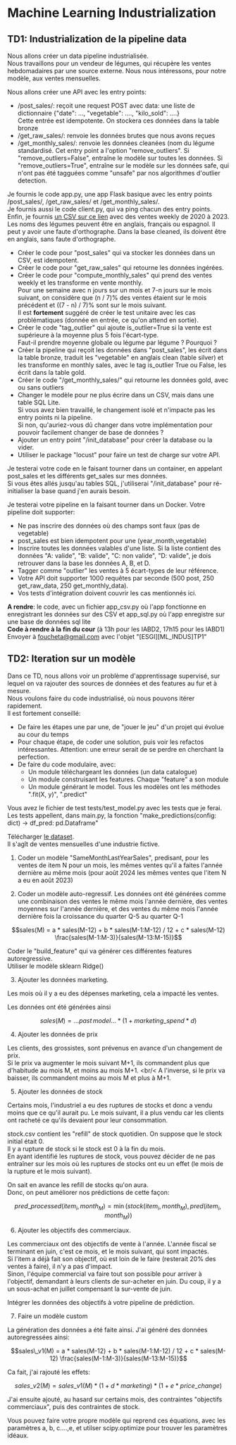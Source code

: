 # Machine Learning Industrialization

## TD1: Industrialization de la pipeline data

Nous allons créer un data pipeline industrialisée. <br/>
Nous travaillons pour un vendeur de légumes, qui récupère les ventes hebdomadaires par une source externe. Nous nous intéressons, pour notre modèle, aux ventes mensuelles.

Nous allons créer une API avec les entry points:
- /post_sales/: reçoit une request POST avec data: une liste de dictionnaire {"date": ..., "vegetable": ...., "kilo_sold": ....} <br/>
Cette entrée est idempotente. On stockera ces données dans la table bronze
- /get_raw_sales/: renvoie les données brutes que nous avons reçues
- /get_monthly_sales/: renvoie les données cleanées (nom du légume standardisé. Cet entry point a l'option "remove_outliers". Si "remove_outliers=False", entraîne le modèle sur toutes les données. Si "remove_outliers=True", entraîne sur le modèle sur les données safe, qui n'ont pas été tagguées comme "unsafe" par nos algorithmes d'outlier detection.

Je fournis le code app.py, une app Flask basique avec les entry points /post_sales/, /get_raw_sales/ et /get_monthly_sales/. <br/>
Je fournis aussi le code client.py, qui va ping chacun des entry points. <br/>
Enfin, je fournis [un CSV sur ce lien](https://drive.google.com/file/d/1WJPZQEijYsfTga6il8Ls3pgjdsGhCrq0/view?usp=sharing) avec des ventes weekly de 2020 à 2023. Les noms des légumes peuvent être en anglais, français ou espagnol. Il peut y avoir une faute d'orthographe. Dans la base cleaned, ils doivent être en anglais, sans faute d'orthographe.

- Créer le code pour "post_sales" qui va stocker les données dans un CSV, est idempotent.
- Créer le code pour "get_raw_sales" qui retourne les données ingérées.
- Créer le code pour "compute_monthly_sales" qui prend des ventes weekly et les transforme en vente monthly. <br/>
Pour une semaine avec n jours sur un mois et 7-n jours sur le mois suivant, on considère que (n / 7)% des ventes étaient sur le mois précédent et ((7 - n) / 7)% sont sur le mois suivant.<br/>
Il est **fortement** suggéré de créer le test unitaire avec les cas problématiques (donnée en entrée, ce qu'on attend en sortie).
- Créer le code "tag_outlier" qui ajoute is_outlier=True si la vente est supérieure à la moyenne plus 5 fois l'écart-type. <br/>
Faut-il prendre moyenne globale ou légume par légume ? Pourquoi ?
- Créer la pipeline qui reçoit les données dans "post_sales", les écrit dans la table bronze, traduit les "vegetable" en anglais clean (table silver) et les transforme en monthly sales, avec le tag is_outlier True ou False, les écrit dans la table gold.
- Créer le code "/get_monthly_sales/" qui retourne les données gold, avec ou sans outliers
- Changer le modèle pour ne plus écrire dans un CSV, mais dans une table SQL Lite.<br/>
Si vous avez bien travaillé, le changement isolé et n'impacte pas les entry points ni la pipeline.<br/>
Si non, qu'auriez-vous dû changer dans votre implémentation pour pouvoir facilement changer de base de données ?
- Ajouter un entry point "/init_database" pour créer la database ou la vider. <br/>
- Utiliser le package "locust" pour faire un test de charge sur votre API.

Je testerai votre code en le faisant tourner dans un container, en appelant post_sales et les différents get_sales sur mes données. <br/>
Si vous êtes allés jusqu'au tables SQL, j'utiliserai "/init_database" pour ré-initialiser la base quand j'en aurais besoin.

Je testerai votre pipeline en la faisant tourner dans un Docker. Votre pipeline doit supporter:
- Ne pas inscrire des données où des champs sont faux (pas de vegetable)
- post_sales est bien idempotent pour une (year_month,vegetable)
- Inscrire toutes les données valables d'une liste. Si la liste contient des données "A: valide", "B: valide", "C: non valide", "D: valide", je dois retrouver dans la base les données A, B, et D.
- Tagger comme "outlier" les ventes à 5 écart-types de leur référence.
- Votre API doit supporter 1000 requêtes par seconde (500 post, 250 get_raw_data, 250 get_monthly_data).
- Vos tests d'intégration doivent couvrir les cas mentionnés ici.

**A rendre**: le code, avec un fichier app_csv.py où l'app fonctionne en enregistrant les données sur des CSV et app_sql.py où l'app enregistre sur une base de données sql lite<br/>
**Code à rendre à la fin du cour** (à 13h pour les IABD2, 17h15 pour les IABD1)
Envoyer à foucheta@gmail.com avec l'objet "[ESGI][ML_INDUS]TP1"

## TD2: Iteration sur un modèle

Dans ce TD, nous allons voir un problème d'apprentissage supervisé, sur lequel on va rajouter des sources de données et des features au fur et à mesure. <br/>
Nous voulons faire du code industrialisé, où nous pouvons itérer rapidement. <br/>
Il est fortement conseillé:
- De faire les étapes une par une, de "jouer le jeu" d'un projet qui évolue au cour du temps
- Pour chaque étape, de coder une solution, puis voir les refactos intéressantes. Attention: une erreur serait de se perdre en cherchant la perfection. 
- De faire du code modulaire, avec:
  - Un module téléchargeant les données (un data catalogue)
  - Un module construisant les features. Chaque "feature" a son module
  - Un module générant le model. Tous les modèles ont les méthodes ".fit(X, y)", ".predict"

Vous avez le fichier de test tests/test_model.py avec les tests que je ferai. <br/>
Les tests appellent, dans main.py, la fonction "make_predictions(config: dict) -> df_pred: pd.Dataframe"


Télécharger [le dataset](https://drive.google.com/file/d/1OFDGVqlmx-5-hE3Bnn-996LGpumScwOV/view?usp=sharing). <br/>
Il s'agît de ventes mensuelles d'une industrie fictive.

1) Coder un modèle "SameMonthLastYearSales", predisant, pour les ventes de item N pour un mois, les mêmes ventes qu'il a faites l'année dernière au même mois (pour août 2024 les mêmes ventes que l'item N a eu en août 2023)

2) Coder un modèle auto-regressif.
Les données ont été générées comme une combinaison des ventes le même mois l'année dernière, des ventes moyennes sur l'année dernière, et des ventes du même mois l'année dernière fois la croissance du quarter Q-5 au quarter Q-1

$$sales(M) = a * sales(M-12) + b * sales(M-1:M-12) / 12 + c * sales(M-12) \frac{sales(M-1:M-3)}{sales(M-13:M-15)}$$

Coder le "build_feature" qui va générer ces différentes features autoregressive. <br/>
Utiliser le modèle sklearn Ridge()

3) Ajouter les données marketing.

Les mois où il y a eu des dépenses marketing, cela a impacté les ventes.

Les données ont été générées ainsi

$$ sales(M) = ...past\, model... * (1 + marketing\_spend * d) $$

4) Ajouter les données de prix

Les clients, des grossistes, sont prévenus en avance d'un changement de prix. <br/>
Si le prix va augmenter le mois suivant M+1, ils commandent plus que d'habitude au mois M, et moins au mois M+1. <br/<
A l'inverse, si le prix va baisser, ils commandent moins au mois M et plus à M+1.

5) Ajouter les données de stock

Certains mois, l'industriel a eu des ruptures de stocks et donc a vendu moins que ce qu'il aurait pu. Le mois suivant, il a plus vendu car les clients ont racheté ce qu'ils devaient pour leur consommation. <br/>

stock.csv contient les "refill" de stock quotidien. On suppose que le stock initial était 0. <br/>
Il y a rupture de stock si le stock est 0 à la fin du mois. <br/>
En ayant identifié les ruptures de stock, vous pouvez décider de ne pas entraîner sur les mois où les ruptures de stocks ont eu un effet (le mois de la rupture et le mois suivant). <br/>

On sait en avance les refill de stocks qu'on aura. <br/>
Donc, on peut améliorer nos prédictions de cette façon:

$$ pred\_processed(item_i, month_M) = \min(stock(item_i, month_M), pred(item_i, month_M)) $$

6) Ajouter les objectifs des commerciaux.

Les commerciaux ont des objectifs de vente à l'année. L'année fiscal se terminant en juin, c'est ce mois, et le mois suivant, qui sont impactés. <br/>
Si l'item a déjà fait son objectif, où est loin de le faire (resterait 20% des ventes à faire), il n'y a pas d'impact. <br/>
Sinon, l'équipe commercial va faire tout son possible pour arriver à l'objectif, demandant à leurs clients de sur-acheter en juin. Du coup, il y a un sous-achat en juillet compensant la sur-vente de juin.

Intégrer les données des objectifs à votre pipeline de prédiction.

7) Faire un modèle custom

La génération des données a été faite ainsi. J'ai généré des données autoregressées ainsi:

$$sales\_v1(M) = a * sales(M-12) + b * sales(M-1:M-12) / 12 + c * sales(M-12) \frac{sales(M-1:M-3)}{sales(M-13:M-15)}$$

Ca fait, j'ai rajouté les effets:

$$ sales\_v2(M)  = sales\_v1(M) * (1 + d * marketing ) * (1 + e * price\_change) $$

J'ai ensuite ajouté, au hasard sur certains mois, des contraintes "objectifs commerciaux", puis des contraintes de stock.

Vous pouvez faire votre propre modèle qui reprend ces équations, avec les paramètres a, b, c....,e, et utilser scipy.optimize pour trouver les paramètres idéaux.